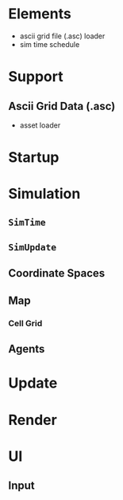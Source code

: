 # Elements
- ascii grid file (.asc) loader
- sim time schedule
# Support
## Ascii Grid Data (.asc)
- asset loader
# Startup
# Simulation
## `SimTime`
## `SimUpdate`

## Coordinate Spaces

## Map
### Cell Grid

## Agents

# Update

# Render
# UI
## Input

